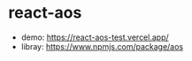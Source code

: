 # react-aos
- demo: https://react-aos-test.vercel.app/
- libray: https://www.npmjs.com/package/aos  

